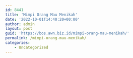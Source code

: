 ```yaml
---
id: 8441
title: 'Mimpi Orang Mau Menikah'
date: '2022-10-01T14:40:20+00:00'
author: admin
layout: post
guid: 'https://bos.awn.biz.id/mimpi-orang-mau-menikah/'
permalink: /mimpi-orang-mau-menikah/
categories:
    - Uncategorized
---
```


